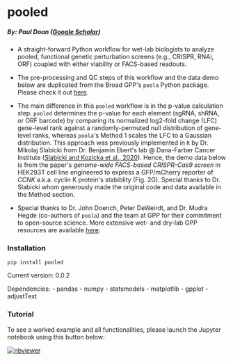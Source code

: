 # pooled

##### By: Paul Doan ([Google Scholar](https://scholar.google.com/citations?view_op=list_works&hl=en&hl=en&user=O4q49qQAAAAJ))


- A straight-forward Python workflow for wet-lab biologists to analyze pooled, functional genetic perturbation screens (e.g., CRISPR, RNAi, ORF) coupled with either viability or FACS-based readouts.

- The pre-processing and QC steps of this workflow and the data demo below are duplicated from the Broad GPP's `poola` Python package. Please check it out [here](https://pypi.org/project/poola/). 

- The main difference in this `pooled` workflow is in the p-value calculation step. `pooled` determines the p-value for each element (sgRNA, shRNA, or ORF barcode) by comparing its normalized log2-fold change (LFC) gene-level rank against a randomly-permuted null distribution of gene-level ranks, whereas `poola`'s Method 1 scales the LFC to a Gaussian distribution. This approach was previously implemented in `R` by Dr. Mikolaj Slabicki from Dr. Benjamin Ebert's lab @ Dana-Farber Cancer Institute ([Slabicki and Kozicka et al., 2020](https://pubmed.ncbi.nlm.nih.gov/32494016/)). Hence, the demo data below is from the paper's _genome-wide FACS-based CRISPR-Cas9 screen_ in HEK293T cell line engineered to express a GFP/mCherry reporter of *CCNK* a.k.a. cyclin K protein's stabiblity (Fig.  2G).  Special thanks to Dr. Slabicki whom generously made the original code and data available in the Method section.

- Special thanks to Dr. John Doench, Peter DeWeirdt, and Dr. Mudra Hegde (co-authors of `poola`) and the team at GPP for their commitment to open-source science. More extensive wet- and dry-lab GPP resources are available [here](https://portals.broadinstitute.org/gpp/public/).

### Installation
```
pip install pooled
```
Current version: 0.0.2

Dependencies:
    - pandas
    - numpy
    - statsmodels
    - matplotlib
    - gpplot
    - adjustText

### Tutorial
To see a worked example and all functionalities, please launch the Jupyter notebook using this button below:

[![nbviewer](https://img.shields.io/badge/render-nbviewer-orange.svg)](https://nbviewer.org/github/kiddo18/pooled/blob/master/notebook/pooled_implementation-Ebert-Official.ipynb)


